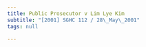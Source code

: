 ```yaml
---
title: Public Prosecutor v Lim Lye Kim
subtitle: "[2001] SGHC 112 / 28\_May\_2001"
tags: null

---
```



